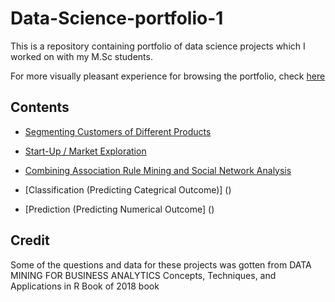 # Data-Science-portfolio-1
This is a repository containing  portfolio of data science projects which I worked on with my M.Sc students.

For more visually pleasant experience for browsing  the portfolio, check [here]()


Contents
---------
- [Segmenting Customers of Different Products]()

- [Start-Up /  Market Exploration]()

- [Combining Association Rule Mining and Social Network Analysis]()

- [Classification (Predicting Categrical Outcome)] ()
 
- [Prediction (Predicting Numerical Outcome] ()


 Credit
 -------
Some of the questions and data for these projects was gotten from 
DATA MINING FOR BUSINESS ANALYTICS Concepts, Techniques, and Applications in R Book of 2018 book

